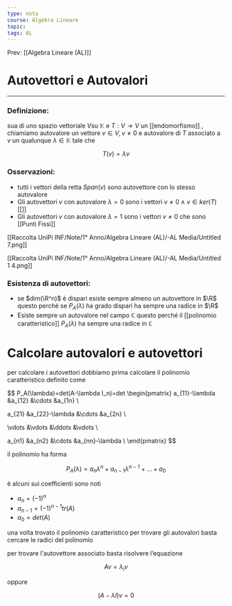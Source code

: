 ```yaml
---
type: nota
course: Algebra Lineare
topic: 
tags: AL
---
```


Prev: [[Algebra Lineare (AL)]]

# Autovettori e Autovalori
---

### Definizione:
sua di uno spazio vettoriale $V$su $\mathbb{K}$ e $T:V \rightarrow V$ un [[endomorfismo]] , chiamiamo autovalore un vettore $v \in V,v \not= 0$   e autovalore di $T$ associato a $v$  un qualunque $\lambda \in \mathbb{K}$ tale che

$$
T(v)=\lambda v
$$

### Osservazioni:

- tutti i vettori della retta $Span(v)$ sono autovettore con lo stesso autovalore
- Gli autovettori $v$ con autovalore $\lambda =0$ sono i vettori $v \not =0 \land v \in ker(T)$[[]]
- Gli autovettori $v$ con autovalore $\lambda =1$ sono i vettori $v \not =0$  che sono [[Punti Fissi]]


[[Raccolta UniPi INF/Note/1° Anno/Algebra Lineare (AL)/-AL Media/Untitled 7.png]]

[[Raccolta UniPi INF/Note/1° Anno/Algebra Lineare (AL)/-AL Media/Untitled 1 4.png]]

### Esistenza di autovettori:

- se $dim(\R^n)$ é dispari esiste sempre almeno un autovettore in $\R$ questo perché se $P_A(\lambda)$  ha grado dispari ha sempre una radice in $\R$
- Esiste sempre un autovalore nel campo $\mathbb{C}$ questo perché il [[polinomio caratteristico]] $P_A(\lambda)$ ha sempre una radice in $\mathbb{C}$

# Calcolare autovalori e autovettori

per calcolare i autovettori dobbiamo prima calcolare il polinomio caratteristico definito come

$$
P_A(\lambda)=det(A-\lambda I_n)=det
\begin{pmatrix}
a_{11}-\lambda &a_{12} &\cdots &a_{1n} \\

a_{21} &a_{22}-\lambda &\cdots &a_{2n} \\

\vdots &\vdots &\ddots &\vdots \\

a_{n1} &a_{n2} &\cdots &a_{nn}-\lambda \\
\end{pmatrix}
$$

il polinomio ha forma

$$
P_A(\lambda)=a_n\lambda^n+a_{n-1}\lambda^{n-1}+\dots+a_0
$$

è alcuni sui coefficienti sono noti

- $a_n = (-1)^n$
- $a_{n−1} = (−1)^{n−1}tr(A)$
- $a_0 =det(A)$

una volta trovato il polinomio caratteristico per trovare gli autovalori basta cercare le radici del polinomio

per trovare l'autovettore associato basta risolvere l’equazione

$$
Av=\lambda_iv
$$

oppure

$$
(A-\lambda I)v=0
$$

